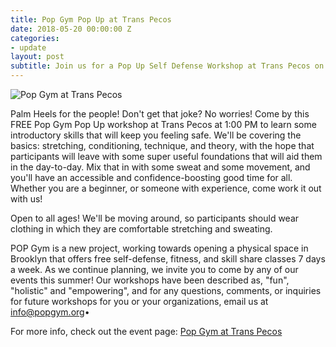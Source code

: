 ```yaml
---
title: Pop Gym Pop Up at Trans Pecos
date: 2018-05-20 00:00:00 Z
categories:
- update
layout: post
subtitle: Join us for a Pop Up Self Defense Workshop at Trans Pecos on May 20th!
---
```


![Pop Gym at Trans Pecos](/assets/transmay.jpg)

Palm Heels for the people! Don't get that joke? No worries! Come by this FREE Pop Gym Pop Up workshop at Trans Pecos at 1:00 PM to learn some introductory skills that will keep you feeling safe. We'll be covering the basics: stretching, conditioning, technique, and theory, with the hope that participants will leave with some super useful foundations that will aid them in the day-to-day. Mix that in with some sweat and some movement, and you'll have an accessible and confidence-boosting good time for all. Whether you are a beginner, or someone with experience, come work it out with us!

Open to all ages! We'll be moving around, so participants should wear clothing in which they are comfortable stretching and sweating.

POP Gym is a new project, working towards opening a physical space in Brooklyn that offers free self-defense, fitness, and skill share classes 7 days a week. As we continue planning, we invite you to come by any of our events this summer! Our workshops have been described as, "fun", "holistic" and "empowering", and for any questions, comments, or inquiries for future workshops for you or your organizations, email us at info@popgym.org•

For more info, check out the event page: [Pop Gym at Trans Pecos](https://www.facebook.com/events/185178452119788/)

